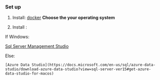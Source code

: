 ### Set up 

1. Install: [docker](https://docs.docker.com/engine/install/) **Choose the your operating system** 

2. Install :

  If Windows:
  
   [Sql Server Management Studio](https://docs.microsoft.com/en-us/sql/ssms/download-sql-server-management-studio-ssms?view=sql-server-ver15)
   
  Else:
  
    [Azure Data Studio](https://docs.microsoft.com/en-us/sql/azure-data-studio/download-azure-data-studio?view=sql-server-ver15#get-azure-data-studio-for-macos)
    
    
